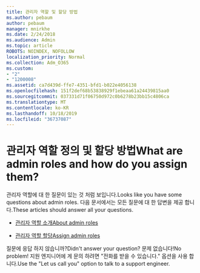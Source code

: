 ```yaml
---
title: 관리자 역할 및 할당 방법
ms.author: pebaum
author: pebaum
manager: mnirkhe
ms.date: 2/24/2018
ms.audience: Admin
ms.topic: article
ROBOTS: NOINDEX, NOFOLLOW
localization_priority: Normal
ms.collection: Adm_O365
ms.custom:
- "2"
- "1200008"
ms.assetid: ca7d439d-ffe7-4351-bfd1-b022e4056138
ms.openlocfilehash: 151f2def68b53838929f1ebeaa61a24439815aa0
ms.sourcegitcommit: 037331d71f06750d972c0b6278b23bb15c4806ca
ms.translationtype: MT
ms.contentlocale: ko-KR
ms.lasthandoff: 10/18/2019
ms.locfileid: "36737087"
---
```

# <a name="what-are-admin-roles-and-how-do-you-assign-them"></a><span data-ttu-id="3c974-102">관리자 역할 정의 및 할당 방법</span><span class="sxs-lookup"><span data-stu-id="3c974-102">What are admin roles and how do you assign them?</span></span>

<span data-ttu-id="3c974-103">관리자 역할에 대 한 질문이 있는 것 처럼 보입니다.</span><span class="sxs-lookup"><span data-stu-id="3c974-103">Looks like you have some questions about admin roles.</span></span> <span data-ttu-id="3c974-104">다음 문서에서는 모든 질문에 대 한 답변을 제공 합니다.</span><span class="sxs-lookup"><span data-stu-id="3c974-104">These articles should answer all your questions.</span></span>
  
- [<span data-ttu-id="3c974-105">관리자 역할 소개</span><span class="sxs-lookup"><span data-stu-id="3c974-105">About admin roles</span></span>](https://docs.microsoft.com/office365/admin/add-users/about-admin-roles)

- [<span data-ttu-id="3c974-106">관리자 역할 할당</span><span class="sxs-lookup"><span data-stu-id="3c974-106">Assign admin roles</span></span>](https://docs.microsoft.com/office365/admin/add-users/assign-admin-roles)

<span data-ttu-id="3c974-107">질문에 응답 하지 않습니까?</span><span class="sxs-lookup"><span data-stu-id="3c974-107">Didn't answer your question?</span></span> <span data-ttu-id="3c974-108">문제 없습니다!</span><span class="sxs-lookup"><span data-stu-id="3c974-108">No problem!</span></span> <span data-ttu-id="3c974-109">지원 엔지니어에 게 문의 하려면 "전화를 받을 수 있습니다." 옵션을 사용 합니다.</span><span class="sxs-lookup"><span data-stu-id="3c974-109">Use the "Let us call you" option to talk to a support engineer.</span></span>
  